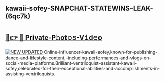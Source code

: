 ## kawaii-sofey-SNAPCHAT-STATEWINS-LEAK-(6qc7k)


# <h2><a href="https://mediaupload.pro?-20M">🔗👉 🔴 Private-P𝚑ot𝚘𝚜-V𝚒d𝚎o</a></h2>

[![NEW UPDATED](https://i.imgur.com/0qMVB7G.gif)](https://mediaupload.pro?-20M)
Online-influencer-kawaii-sofey,known-for-publishing-dance-and-lifestyle-content,-including-performances-and-vlogs-on-social-media-platforms.Brilliant-ventriloquist-assistant-kawaii-sofey,celebrated-for-their-exceptional-abilities-and-accomplishments-in-assisting-ventriloquists.  